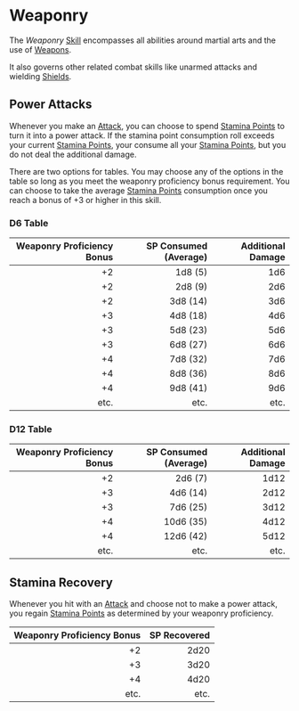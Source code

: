 # Weaponry

The *Weaponry* [Skill](Skills.md) encompasses all abilities around martial arts and the use of [Weapons](../../Items%20and%20Gear/Weapons/Weapons.md).

It also governs other related combat skills like unarmed attacks and wielding [Shields](../../Items%20and%20Gear/Armor%20Properties/Shield%20Property.md).

## Power Attacks

Whenever you make an [Attack](../../Game%20Procedures/Combat/Attack.md), you can choose to spend [Stamina Points](../Point%20Pools/Stamina%20Points.md) to turn it into a power attack. If the stamina point consumption roll exceeds your current [Stamina Points](../Point%20Pools/Stamina%20Points.md), your consume all your [Stamina Points](../Point%20Pools/Stamina%20Points.md), but you do not deal the additional damage.

There are two options for tables. You may choose any of the options in the table so long as you meet the weaponry proficiency bonus requirement. You can choose to take the average [Stamina Points](../Point%20Pools/Stamina%20Points.md) consumption once you reach a bonus of +3 or higher in this skill.

### D6 Table

| Weaponry Proficiency Bonus | SP Consumed (Average) | Additional Damage |
| -------------------------: | --------------------: | ----------------: |
|                         +2 |               1d8 (5) |               1d6 |
|                         +2 |               2d8 (9) |               2d6 |
|                         +2 |              3d8 (14) |               3d6 |
|                         +3 |              4d8 (18) |               4d6 |
|                         +3 |              5d8 (23) |               5d6 |
|                         +3 |              6d8 (27) |               6d6 |
|                         +4 |              7d8 (32) |               7d6 |
|                         +4 |              8d8 (36) |               8d6 |
|                         +4 |              9d8 (41) |               9d6 |
|                       etc. |                  etc. |              etc. |

### D12 Table

| Weaponry Proficiency Bonus | SP Consumed (Average) | Additional Damage |
| -------------------------: | --------------------: | ----------------: |
|                         +2 |               2d6 (7) |              1d12 |
|                         +3 |              4d6 (14) |              2d12 |
|                         +3 |              7d6 (25) |              3d12 |
|                         +4 |             10d6 (35) |              4d12 |
|                         +4 |             12d6 (42) |              5d12 |
|                       etc. |                  etc. |              etc. |

## Stamina Recovery

Whenever you hit with an [Attack](../../Game%20Procedures/Combat/Attack.md) and choose not to make a power attack, you regain [Stamina Points](../Point%20Pools/Stamina%20Points.md) as determined by your weaponry proficiency.

| Weaponry Proficiency Bonus | SP Recovered |
| -------------------------: | -----------: |
|                         +2 |         2d20 |
|                         +3 |         3d20 |
|                         +4 |         4d20 |
|                       etc. |         etc. |

